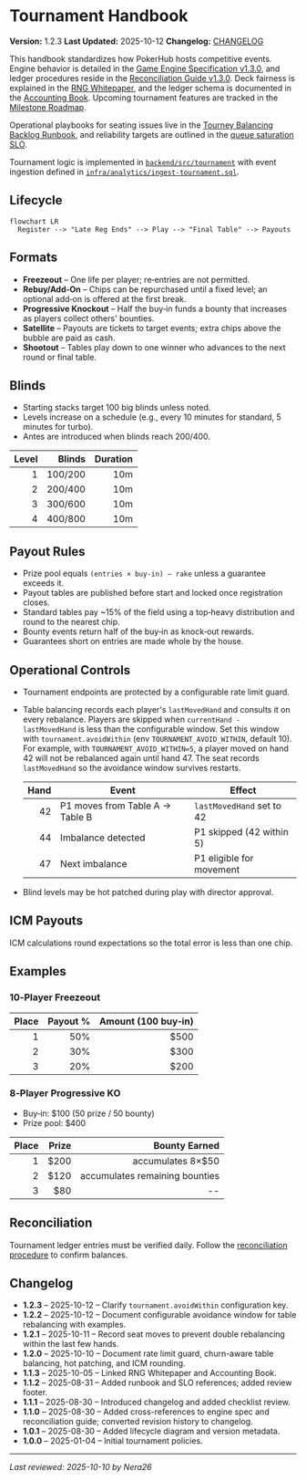 # Tournament Handbook

**Version:** 1.2.3
**Last Updated:** 2025-10-12
**Changelog:** [CHANGELOG](./CHANGELOG.md)

This handbook standardizes how PokerHub hosts competitive events. Engine
behavior is detailed in the [Game Engine Specification v1.3.0](../game-engine-spec.md),
and ledger procedures reside in the [Reconciliation Guide v1.3.0](./reconciliation-guide.md).
Deck fairness is explained in the [RNG Whitepaper](../player/rng-whitepaper.md),
and the ledger schema is documented in the [Accounting Book](../accounting-book.md).
Upcoming tournament features are tracked in the [Milestone Roadmap](../roadmap.md).

Operational playbooks for seating issues live in the [Tourney Balancing Backlog Runbook](../runbooks/tourney-balancing-backlog.md), and reliability targets are outlined in the [queue saturation SLO](../SLOs.md#queue-saturation).

Tournament logic is implemented in [`backend/src/tournament`](../../backend/src/tournament)
with event ingestion defined in [`infra/analytics/ingest-tournament.sql`](../../infra/analytics/ingest-tournament.sql).

## Lifecycle

```mermaid
flowchart LR
  Register --> "Late Reg Ends" --> Play --> "Final Table" --> Payouts
```

## Formats

- **Freezeout** – One life per player; re‑entries are not permitted.
- **Rebuy/Add‑On** – Chips can be repurchased until a fixed level; an optional add‑on is offered at the first break.
- **Progressive Knockout** – Half the buy‑in funds a bounty that increases as players collect others' bounties.
- **Satellite** – Payouts are tickets to target events; extra chips above the bubble are paid as cash.
- **Shootout** – Tables play down to one winner who advances to the next round or final table.

## Blinds

- Starting stacks target 100 big blinds unless noted.
- Levels increase on a schedule (e.g., every 10 minutes for standard, 5 minutes for turbo).
- Antes are introduced when blinds reach 200/400.

| Level | Blinds | Duration |
|------:|-------:|---------:|
| 1 | 100/200 | 10m |
| 2 | 200/400 | 10m |
| 3 | 300/600 | 10m |
| 4 | 400/800 | 10m |

## Payout Rules

- Prize pool equals `(entries × buy‑in) − rake` unless a guarantee exceeds it.
- Payout tables are published before start and locked once registration closes.
- Standard tables pay ~15% of the field using a top‑heavy distribution and round to the nearest chip.
- Bounty events return half of the buy‑in as knock‑out rewards.
- Guarantees short on entries are made whole by the house.

## Operational Controls

- Tournament endpoints are protected by a configurable rate limit guard.
- Table balancing records each player's `lastMovedHand` and consults it on
  every rebalance. Players are skipped when `currentHand - lastMovedHand` is
  less than the configurable window. Set this window with
  `tournament.avoidWithin` (env `TOURNAMENT_AVOID_WITHIN`, default 10). For
  example, with `TOURNAMENT_AVOID_WITHIN=5`, a player moved on hand 42 will not
  be rebalanced again until hand 47. The seat records `lastMovedHand` so the
  avoidance window survives restarts.

  | Hand | Event                             | Effect                       |
  |-----:|-----------------------------------|------------------------------|
  | 42   | P1 moves from Table A → Table B   | `lastMovedHand` set to 42    |
  | 44   | Imbalance detected                | P1 skipped (42 within 5)     |
  | 47   | Next imbalance                    | P1 eligible for movement     |
- Blind levels may be hot patched during play with director approval.

## ICM Payouts

ICM calculations round expectations so the total error is less than one chip.

## Examples

### 10‑Player Freezeout

| Place | Payout % | Amount (100 buy‑in) |
|------:|---------:|--------------------:|
| 1     | 50%      | $500 |
| 2     | 30%      | $300 |
| 3     | 20%      | $200 |

### 8‑Player Progressive KO

- Buy‑in: $100 (50 prize / 50 bounty)
- Prize pool: $400

| Place | Prize | Bounty Earned |
|------:|------:|---------------:|
| 1     | $200  | accumulates 8×$50 |
| 2     | $120  | accumulates remaining bounties |
| 3     | $80   | -- |

## Reconciliation

Tournament ledger entries must be verified daily. Follow the [reconciliation procedure](../accounting-book.md#reconciliation-procedure) to confirm balances.

## Changelog
- **1.2.3** – 2025-10-12 – Clarify `tournament.avoidWithin` configuration key.
- **1.2.2** – 2025-10-12 – Document configurable avoidance window for table
  rebalancing with examples.
- **1.2.1** – 2025-10-11 – Record seat moves to prevent double rebalancing
  within the last few hands.
- **1.2.0** – 2025-10-10 – Document rate limit guard, churn-aware table
  balancing, hot patching, and ICM rounding.
- **1.1.3** – 2025-10-05 – Linked RNG Whitepaper and Accounting Book.
- **1.1.2** – 2025-08-31 – Added runbook and SLO references; added review footer.
- **1.1.1** – 2025-08-30 – Introduced changelog and added checklist review.
- **1.1.0** – 2025-08-30 – Added cross-references to engine spec and reconciliation guide; converted revision history to changelog.
- **1.0.1** – 2025-08-30 – Added lifecycle diagram and version metadata.
- **1.0.0** – 2025-01-04 – Initial tournament policies.


---
_Last reviewed: 2025-10-10 by Nera26_

